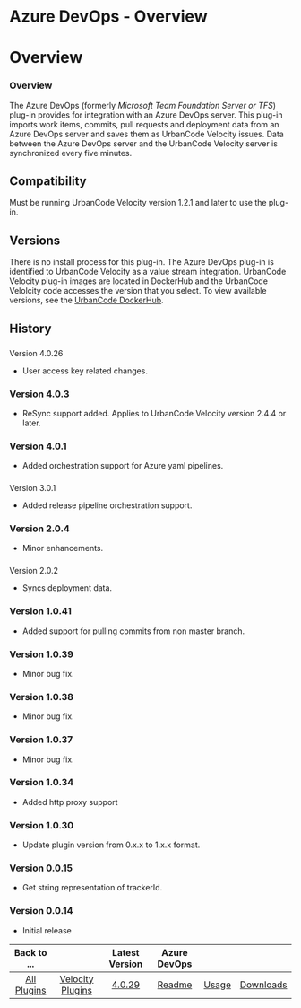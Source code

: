 
Azure DevOps - Overview
=======================

# Overview



### Overview




 The Azure DevOps (formerly *Microsoft Team Foundation Server or TFS*) plug-in provides for 
integration with an Azure DevOps server. This plug-in imports work items, commits, pull requests and deployment data 
from an Azure DevOps server and saves them as UrbanCode Velocity issues. Data between the Azure DevOps server and the 
UrbanCode Velocity server is synchronized every five minutes.


Compatibility
-------------


Must be running UrbanCode 
Velocity version 1.2.1 and later to use the plug-in.


Versions
--------


There is no install process for this plug-in.
 The Azure DevOps plug-in is identified to UrbanCode Velocity as a value stream integration. UrbanCode Velocity plug-in 
images are located in DockerHub and the UrbanCode Velolcity code accesses the version that you select. To view available
 versions, see the [UrbanCode DockerHub](https://hub.docker.com/r/urbancode/ucv-ext-azure/tags).


History
-------


###
 Version 4.0.26


* User access key related changes.


### Version 4.0.3


* ReSync support added. Applies to UrbanCode 
Velocity version 2.4.4 or later.


### Version 4.0.1


* Added orchestration support for Azure yaml pipelines.


### 
Version 3.0.1


* Added release pipeline orchestration support.


### Version 2.0.4


* Minor enhancements.


### 
Version 2.0.2


* Syncs deployment data.


### Version 1.0.41


* Added support for pulling commits from non master 
branch.


### Version 1.0.39


* Minor bug fix.


### Version 1.0.38


* Minor bug fix.


### Version 1.0.37


* Minor 
bug fix.


### Version 1.0.34


* Added http proxy support


### Version 1.0.30


* Update plugin version from 0.x.x to 
1.x.x format.


### Version 0.0.15


* Get string representation of trackerId.


### Version 0.0.14


* Initial release





|Back to ...||Latest Version|Azure DevOps |||
| :---: | :---: | :---: | :---: | :---: | :---: |
|[All Plugins](../../index.md)|[Velocity Plugins](../README.md)|[4.0.29]()|[Readme](README.md)|[Usage](usage.md)|[Downloads](downloads.md)|
